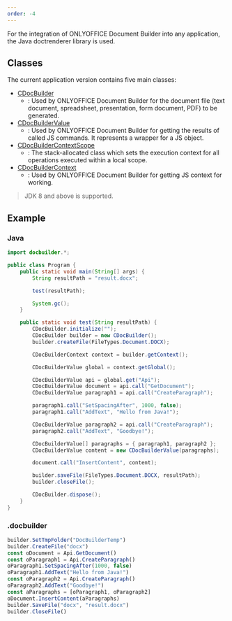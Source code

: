 ```yaml
---
order: -4
---
```


For the integration of ONLYOFFICE Document Builder into any application, the Java doctrenderer library is used.

## Classes

The current application version contains five main classes:

<references>

- [CDocBuilder](CDocBuilder/index.md)
  - : Used by ONLYOFFICE Document Builder for the document file (text document, spreadsheet, presentation, form document, PDF) to be generated.
- [CDocBuilderValue](CDocBuilderValue/index.md)
  - : Used by ONLYOFFICE Document Builder for getting the results of called JS commands. It represents a wrapper for a JS object.
- [CDocBuilderContextScope](CDocBuilderContextScope/index.md)
  - : The stack-allocated class which sets the execution context for all operations executed within a local scope.
- [CDocBuilderContext](CDocBuilderContext/index.md)
  - : Used by ONLYOFFICE Document Builder for getting JS context for working.

</references>

> JDK 8 and above is supported.

## Example

### Java

``` java
import docbuilder.*;

public class Program {
    public static void main(String[] args) {
        String resultPath = "result.docx";

        test(resultPath);

        System.gc();
    }

    public static void test(String resultPath) {
        CDocBuilder.initialize("");
        CDocBuilder builder = new CDocBuilder();
        builder.createFile(FileTypes.Document.DOCX);

        CDocBuilderContext context = builder.getContext();

        CDocBuilderValue global = context.getGlobal();

        CDocBuilderValue api = global.get("Api");
        CDocBuilderValue document = api.call("GetDocument");
        CDocBuilderValue paragraph1 = api.call("CreateParagraph");

        paragraph1.call("SetSpacingAfter", 1000, false);
        paragraph1.call("AddText", "Hello from Java!");

        CDocBuilderValue paragraph2 = api.call("CreateParagraph");
        paragraph2.call("AddText", "Goodbye!");

        CDocBuilderValue[] paragraphs = { paragraph1, paragraph2 };
        CDocBuilderValue content = new CDocBuilderValue(paragraphs);

        document.call("InsertContent", content);

        builder.saveFile(FileTypes.Document.DOCX, resultPath);
        builder.closeFile();

        CDocBuilder.dispose();
    }
}
```

### .docbuilder

```ts
builder.SetTmpFolder("DocBuilderTemp")
builder.CreateFile("docx")
const oDocument = Api.GetDocument()
const oParagraph1 = Api.CreateParagraph()
oParagraph1.SetSpacingAfter(1000, false)
oParagraph1.AddText("Hello from Java!")
const oParagraph2 = Api.CreateParagraph()
oParagraph2.AddText("Goodbye!")
const aParagraphs = [oParagraph1, oParagraph2]
oDocument.InsertContent(aParagraphs)
builder.SaveFile("docx", "result.docx")
builder.CloseFile()
```
